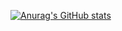 [![Anurag's GitHub stats](https://github-readme-stats.vercel.app/api?username=keita-mitsuhashi&count_private=true)](https://github.com/anuraghazra/github-readme-stats)
